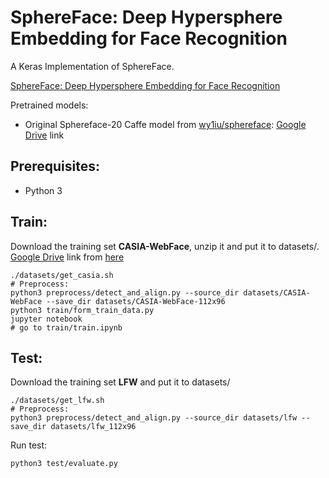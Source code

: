 # SphereFace: Deep Hypersphere Embedding for Face Recognition

A Keras Implementation of SphereFace.

[SphereFace: Deep Hypersphere Embedding for Face Recognition](https://arxiv.org/abs/1704.08063)

Pretrained models: 
- Original Sphereface-20 Caffe model from [wy1iu/sphereface](https://github.com/wy1iu/sphereface): [Google Drive](https://drive.google.com/file/d/0B_geeR2lTMegb2F6dmlmOXhWaVk/view) link

## Prerequisites:
- Python 3

## Train:
Download the training set **CASIA-WebFace**, unzip it and put it to datasets/.<br>
[Google Drive](https://drive.google.com/open?id=1Of_EVz-yHV7QVWQGihYfvtny9Ne8qXVz) link from [here](https://github.com/happynear/AMSoftmax/issues/18)
```Shell
./datasets/get_casia.sh
# Preprocess:
python3 preprocess/detect_and_align.py --source_dir datasets/CASIA-WebFace --save_dir datasets/CASIA-WebFace-112x96
python3 train/form_train_data.py
jupyter notebook
# go to train/train.ipynb
```

## Test:
Download the training set **LFW** and put it to datasets/
```Shell
./datasets/get_lfw.sh
# Preprocess:
python3 preprocess/detect_and_align.py --source_dir datasets/lfw --save_dir datasets/lfw_112x96
```

Run test:
```Shell
python3 test/evaluate.py
```

